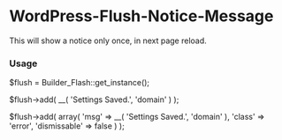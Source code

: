 # WordPress-Flush-Notice-Message

This will show a notice only once, in next page reload.

### Usage
$flush = Builder_Flash::get_instance();

$flush->add( __( 'Settings Saved.', 'domain' ) );

$flush->add( array( 'msg' => __( 'Settings Saved.', 'domain' ), 'class' => 'error', 'dismissable' => false ) );
